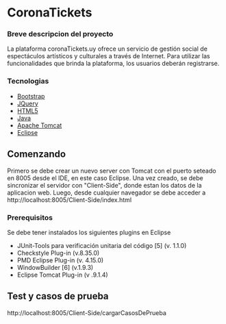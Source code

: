 # CoronaTickets

### Breve descripcion del proyecto

La plataforma coronaTickets.uy ofrece un servicio de gestión social de espectáculos
artísticos y culturales a través de Internet. Para utilizar las funcionalidades que brinda
la plataforma, los usuarios deberán registrarse.

### Tecnologias
* [Bootstrap](https://getbootstrap.com)
* [JQuery](https://jquery.com)
* [HTML5](https://es.wikipedia.org/wiki/HTML5)
* [Java](https://www.java.com/es/download/help/java8.html)
* [Apache Tomcat](http://tomcat.apache.org/)
* [Eclipse](https://www.eclipse.org/downloads/)


## Comenzando
Primero se debe crear un nuevo server con Tomcat con el puerto seteado en 8005 desde el IDE, en este caso Eclipse. Una vez creado, se debe sincronizar el servidor con "Client-Side", donde estan los datos de la aplicacion web. Luego, desde cualquier navegador se debe acceder a http://localhost:8005/Client-Side/index.html

### Prerequisitos
Se debe tener instalados los siguientes plugins en Eclipse 
* JUnit-Tools para verificación unitaria del código [5] (v. 1.1.0)
* Checkstyle Plug-in (v.8.35.0)
* PMD Eclipse Plug-in (v. 4.15.0)
* WindowBuilder [6] (v.1.9.3)
* Eclipse Tomcat Plug-in (v .9.1.4)

## Test y casos de prueba
http://localhost:8005/Client-Side/cargarCasosDePrueba



